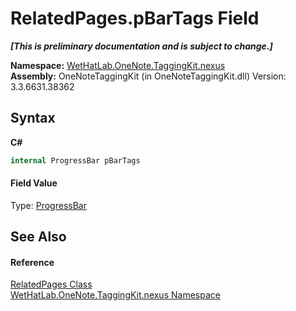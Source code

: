 # RelatedPages.pBarTags Field
 _**\[This is preliminary documentation and is subject to change.\]**_

**Namespace:**&nbsp;<a href="40d5f0b3-010c-8e93-8fd5-176a37ec6237">WetHatLab.OneNote.TaggingKit.nexus</a><br />**Assembly:**&nbsp;OneNoteTaggingKit (in OneNoteTaggingKit.dll) Version: 3.3.6631.38362

## Syntax

**C#**<br />
``` C#
internal ProgressBar pBarTags
```


#### Field Value
Type: <a href="http://msdn2.microsoft.com/en-us/library/ms612638" target="_blank">ProgressBar</a>

## See Also


#### Reference
<a href="83fbfcaf-f9d4-81e7-8186-a60a413dd83a">RelatedPages Class</a><br /><a href="40d5f0b3-010c-8e93-8fd5-176a37ec6237">WetHatLab.OneNote.TaggingKit.nexus Namespace</a><br />